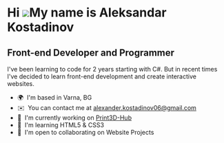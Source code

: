 Hi ![](https://user-images.githubusercontent.com/18350557/176309783-0785949b-9127-417c-8b55-ab5a4333674e.gif)My name is Aleksandar Kostadinov
=============================================================================================================================================

Front-end Developer and Programmer
----------------------------------

I've been learning to code for 2 years starting with C#. But in recent times I've decided to learn front-end development and create interactive websites.

* 🌍  I'm based in Varna, BG
* ✉️  You can contact me at [alexander.kostadinov06@gmail.com](mailto:alexander.kostadinov06@gmail.com)
* 🚀  I'm currently working on [Print3D-Hub](http://https://4lexanderkostadinov.github.io/Print3D-Hub/)
* 🧠  I'm learning HTML5 & CSS3
* 🤝  I'm open to collaborating on Website Projects
